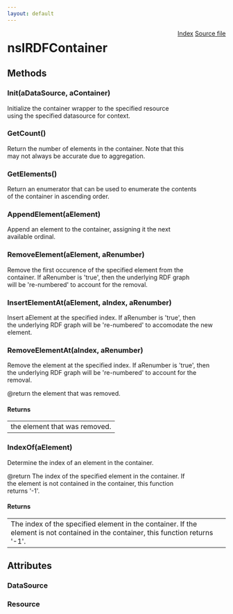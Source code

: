 ```yaml
---
layout: default
---
```

<div class='links' style='float:right'><a href="../index.html">Index</a>
<a href="http://dxr.mozilla.org/mozilla-central/source/rdf/base/nsIRDFContainer.idl">Source file</a>
</div>

# nsIRDFContainer #

## Methods ##

### Init(aDataSource, aContainer) ###
  
Initialize the container wrapper to the specified resource  
using the specified datasource for context.  
  

### GetCount() ###
  
Return the number of elements in the container. Note that this  
may not always be accurate due to aggregation.  
  

### GetElements() ###
  
Return an enumerator that can be used to enumerate the contents  
of the container in ascending order.  
  

### AppendElement(aElement) ###
  
Append an element to the container, assigning it the next  
available ordinal.  
  

### RemoveElement(aElement, aRenumber) ###
  
Remove the first occurence of the specified element from the  
container. If aRenumber is 'true', then the underlying RDF graph  
will be 're-numbered' to account for the removal.  
  

### InsertElementAt(aElement, aIndex, aRenumber) ###
  
Insert aElement at the specified index. If aRenumber is 'true', then  
the underlying RDF graph will be 're-numbered' to accomodate the new  
element.  
  

### RemoveElementAt(aIndex, aRenumber) ###
  
Remove the element at the specified index. If aRenumber is 'true', then  
the underlying RDF graph will be 're-numbered' to account for the  
removal.  
  
@return the element that was removed.  
  

#### Returns ####

<table>

<tr>
<td>the element that was removed.  
</td>
</tr>

</table>

### IndexOf(aElement) ###
  
Determine the index of an element in the container.  
  
@return The index of the specified element in the container. If  
the element is not contained in the container, this function  
returns '-1'.  
  

#### Returns ####

<table>

<tr>
<td>The index of the specified element in the container. If  
the element is not contained in the container, this function  
returns '-1'.  
</td>
</tr>

</table>

## Attributes ##

### DataSource ###

### Resource ###
